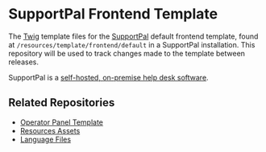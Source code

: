 # SupportPal Frontend Template

The [Twig](https://twig.symfony.com) template files for the [SupportPal](https://www.supportpal.com) default frontend template, found at `/resources/template/frontend/default` in a SupportPal installation. This repository will be used to track changes made to the template between releases.

SupportPal is a [self-hosted, on-premise help desk software](https://www.supportpal.com).

## Related Repositories

- [Operator Panel Template](https://github.com/supportpal/operator-template)
- [Resources Assets](https://github.com/supportpal/resources-assets)
- [Language Files](https://github.com/supportpal/language-files)